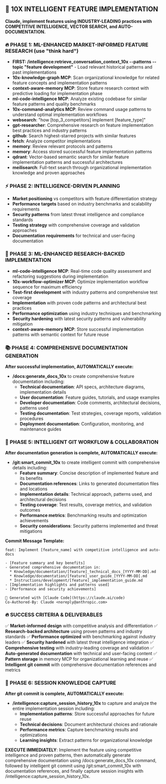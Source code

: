 ## 🚀 10X INTELLIGENT FEATURE IMPLEMENTATION
**Claude, implement features using INDUSTRY-LEADING practices with COMPETITIVE INTELLIGENCE, VECTOR SEARCH, and AUTO-DOCUMENTATION.**

### 🔥 **PHASE 1: ML-ENHANCED MARKET-INFORMED FEATURE RESEARCH** (use "think hard")
- **FIRST: /intelligence:retrieve_conversation_context_10x --patterns --topic "feature development"** - Load relevant historical patterns and past implementations
- **10x-knowledge-graph MCP**: Scan organizational knowledge for related feature concepts and implementation patterns
- **context-aware-memory MCP**: Store feature research context with predictive loading for implementation phase
- **ml-code-intelligence MCP**: Analyze existing codebase for similar feature patterns and quality benchmarks
- **10x-command-analytics MCP**: Review command usage patterns to understand optimal implementation workflows
- **websearch**: "how [top_3_competitors] implement [feature_type]"
- **gpt-researcher**: Comprehensive research on feature implementation best practices and industry patterns
- **github**: Search highest-starred projects with similar features
- **fetch**: Analyze competitor implementations
- **memory**: Review relevant protocols and patterns
- **memory**: Access stored successful feature implementation patterns
- **qdrant**: Vector-based semantic search for similar feature implementation patterns and successful architectures
- **meilisearch**: Full-text search through organizational implementation knowledge and proven approaches

### ⚡ **PHASE 2: INTELLIGENCE-DRIVEN PLANNING**
- **Market positioning** vs competitors with feature differentiation strategy
- **Performance targets** based on industry benchmarks and scalability requirements
- **Security patterns** from latest threat intelligence and compliance standards
- **Testing strategy** with comprehensive coverage and validation approaches
- **Documentation requirements** for technical and user-facing documentation

### 🎯 **PHASE 3: ML-ENHANCED RESEARCH-BACKED IMPLEMENTATION**
- **ml-code-intelligence MCP**: Real-time code quality assessment and refactoring suggestions during implementation
- **10x-workflow-optimizer MCP**: Optimize implementation workflow sequence for maximum efficiency
- **Test-first development** with industry patterns and comprehensive test coverage
- **Implementation** with proven code patterns and architectural best practices
- **Performance optimization** using industry techniques and benchmarking
- **Security hardening** with latest security patterns and vulnerability mitigation
- **context-aware-memory MCP**: Store successful implementation patterns with semantic context for future reuse

### 📚 **PHASE 4: COMPREHENSIVE DOCUMENTATION GENERATION**
**After successful implementation, AUTOMATICALLY execute:**
- **/docs:generate_docs_10x** to create comprehensive feature documentation including:
  - **Technical documentation**: API specs, architecture diagrams, implementation details
  - **User documentation**: Feature guides, tutorials, and usage examples  
  - **Developer documentation**: Code comments, architectural decisions, patterns used
  - **Testing documentation**: Test strategies, coverage reports, validation procedures
  - **Deployment documentation**: Configuration, monitoring, and maintenance guides

### 🚀 **PHASE 5: INTELLIGENT GIT WORKFLOW & COLLABORATION**
**After documentation generation is complete, AUTOMATICALLY execute:**
- **/git:smart_commit_10x** to create intelligent commit with comprehensive details including:
  - **Feature summary**: Concise description of implemented feature and its benefits
  - **Documentation references**: Links to generated documentation files and locations
  - **Implementation details**: Technical approach, patterns used, and architectural decisions
  - **Testing coverage**: Test results, coverage metrics, and validation outcomes
  - **Performance metrics**: Benchmarking results and optimization achievements
  - **Security considerations**: Security patterns implemented and threat mitigations

**Commit Message Template:**
```
feat: Implement [feature_name] with competitive intelligence and auto-docs

- [Feature summary and key benefits]
- Generated comprehensive documentation in:
  * Knowledge/documentation/[feature]_technical_docs_[YYYY-MM-DD].md
  * Knowledge/documentation/[feature]_user_guide_[YYYY-MM-DD].md
  * Instructions/development/[feature]_implementation_guide.md
- [Implementation highlights and patterns used]
- [Performance and security achievements]

🤖 Generated with [Claude Code](https://claude.ai/code)
Co-Authored-By: Claude <noreply@anthropic.com>
```

### 🔥 **SUCCESS CRITERIA & DELIVERABLES**
✅ **Market-informed design** with competitive analysis and differentiation
✅ **Research-backed architecture** using proven patterns and industry standards
✅ **Performance optimized** with benchmarking against industry leaders
✅ **Security hardened** with latest threat intelligence integration
✅ **Comprehensive testing** with industry-leading coverage and validation
✅ **Auto-generated documentation** with technical and user-facing content
✅ **Pattern storage** in memory MCP for organizational learning and reuse
✅ **Intelligent git commit** with comprehensive documentation references and metrics

### 📸 **PHASE 6: SESSION KNOWLEDGE CAPTURE**
**After git commit is complete, AUTOMATICALLY execute:**
- **/intelligence:capture_session_history_10x** to capture and analyze the entire implementation session including:
  - **Implementation patterns**: Store successful approaches for future reuse
  - **Technical decisions**: Document architectural choices and rationale
  - **Performance metrics**: Capture benchmarking results and optimizations
  - **Learning insights**: Extract patterns for organizational knowledge

**EXECUTE IMMEDIATELY**: Implement the feature using competitive intelligence and proven patterns, then automatically generate comprehensive documentation using /docs:generate_docs_10x command, followed by intelligent git commit using /git:smart_commit_10x with documentation references, and finally capture session insights with /intelligence:capture_session_history_10x.
